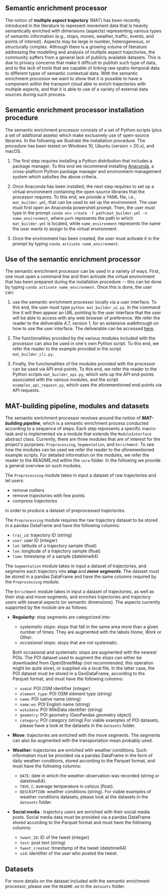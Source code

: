 ## **Semantic enrichment processor**

The notion of **multiple aspect trajectory** (MAT) has
been recently introduced in the literature to represent movement
data that is heavily semantically enriched with dimensions
(aspects) representing various types of semantic information (e.g.,
stops, moves, weather, traffic, events, and points of interest).
Aspects may be large in number, heterogeneous, or structurally
complex. Although there is a growing volume of literature
addressing the modelling and analysis of multiple aspect trajectories, 
the community suffers from a general lack of publicly
available datasets. This is due to privacy concerns that make it
difficult to publish such type of data, and to the lack of tools that
are capable of linking raw spatio-temporal data to different types
of semantic contextual data. With the semantic enrichment processor we want to show
that it is possible to have a component within the transport cloud able
to enrich trajectories with multiple aspects, and that it is able to
use of a variety of external data sources during such process.


## **Semantic enrichment processor installation procedure**

The semantic enrichment processor consists of a set of Python scripts (plus a set of additional assets) which make exclusively use of open-source libraries. In the following we illustrate the installation procedure. The procedure has been tested on Windows 10, Ubuntu (version > 20.x), and macOS.

1. The first step requires installing a Python distribution that includes a package manager. To this end we recommend installing [Anaconda](https://www.anaconda.com/products/distribution), a cross-platform Python package manager and environment-management system which satisfies the above criteria.

2. Once Anaconda has been installed, the next step requires to set up a virtual environment containing the open-source libraries that the processor requires. To this end, we provide a YAML file, i.e., ```mat_builder.yml```, that can be used to set up the environment. The user must first open an Anaconda powershell prompt. Then, the user must type in the prompt ```conda env create -f path\mat_builder.yml -n name_environment```, where ```path``` represents the path in which ```mat_builder.yml``` is located, while ```name_environment``` represents the name the user wants to assign to the virtual environment.

3.	Once the environment has been created, the user must activate it in the prompt by typing ```conda activate name_environment```.


## **Use of the semantic enrichment processor**

The semantic enrichment processor can be used in a variety of ways.
First, one must open a command line and then activate the virtual environment that has been prepared during the installation procedure -- this can be done by typing ```conda activate name_environment```. 
Once this is done, the user can:

1. use the semantic enrichment processor locally via a user interface. To this end, the user must type ```python mat_builder_ui.py```.
In the command line it will then appear an URL pointing to the user interface that the user will be able to access with any web browser of preference. 
We refer the reader to the deliverable 4.7, version 1, for an extensive walkthrough on how to use the user interface. The deliverable can be accessed [here](https://mobidatalab.eu/publications/).

2. The functionalities provided by the various modules included with the processor can also be used in one's own Python script. 
To this end, we refer the reader to the example provided in the script ```mat_builder_cli.py```.

3. Finally, the functionalities of the modules provided with the processor can be used via API end-points. To this end, we refer the reader
to the Python scripts ```mat_builder_api.py```, which sets up the API end-points associated with the various modules, and the script ```examples_api_request.py```, which uses the aforementioned end-points via API requests. 


## **MAT-building pipeline**, **modules** and **datasets**

The semantic enrichment processor revolves around the notion of ***MAT-building pipeline***, which is a
semantic enrichment process conducted according to a sequence of steps. Each step represents a specific macro-task
and is implemented via a module that extends the ``ModuleInterface`` abstract class. Currently, there are three modules that are of interest 
for the project's purposes: ```Preprocessing```, ```Segmentation```, and ```Enrichment```. 
To see how the modules can be used we refer the reader to the aforementioned example scripts.
For detailed information on the modules, we refer the reader to the README.md within the ```core``` folder.
In the following we provide a general overview on such modules. 

The ``Preprocessing`` module takes in input a dataset of raw trajectories and let users:

- remove outliers
- remove trajectories with few points
- compress trajectories

in order to produce a dataset of preprocessed trajectories.

The ``Preprocessing`` module requires the raw trajectory dataset to be stored in a pandas DataFrame and have the following columns:
- ```traj_id```: trajectory ID (string)
- ```user```: user ID (integer)
- ```lat```: latitude of a trajectory sample (float)
- ```lon```: longitude of a trajectory sample (float)
- ```time```: timestamp of a sample (datetime64)

The ``Segmentation`` module takes in input a dataset of trajectories, and segments each trajectory into ***stop*** and ***move segments***. The dataset must be stored in a pandas DataFrame and have the same columns required by the ```Preprocessing``` module.

The ``Enrichment`` module takes in input a dataset of trajectories, as well as their stop and move segments, and enriches trajectories and trajectory users with several aspects (or semantic dimensions). The aspects currently supported by the module are as follows:
- **Regularity**: stop segments are categorized into:
  - *systematic stops*: stops that fall in the same area more than a given number of times. They are augmented with the labels  *Home*, *Work* or *Other*.
  - *occasional stops*: stops that are not systematic.
    
  Both occasional and systematic stops are augmented with the nearest POIs. 
  The POI dataset used to augment the stops can either be downloaded from OpenStreetMap (not recommended, this operation might be quite slow),
  or supplied via a local file. In the latter case, the POI dataset must be stored in a GeoDataFrame, according to the Parquet format, and must
  have the following columns:
  - ```osmid```: POI OSM identifier (integer)
  - ```element_type```: POI OSM element type (string)
  - ```name```: POI native name (string)
  - ```name:en```: POI English name (string) 
  - ```wikidata```: POI WikiData identifier (string)
  - ```geometry```: POI geometry (GeoPandas geometry object)
  - ```category```: POI category (string)
  For viable examples of POI datasets, please have a look at the datasets in the ```datasets``` folder.


- **Move**: trajectories are enriched with the move segments. The segments can also be augmented with the transportation mean probably used.


- **Weather**: trajectories are enriched with weather conditions. Such information must be provided via a pandas DataFrame in the form of daily weather conditions, stored according to the 
  Parquet format, and must have the following columns:
  - ```DATE```: date in which the weather observation was recorded (string or datetime64).
  - ```TAVG_C```: average temperature in celsius (float).
  - ```DESCRIPTION```: weather conditions (string).
  For viable examples of weather conditions datasets, please look at the datasets in the ```datasets``` folder.


- **Social media** : trajectory users are enriched with their social media posts. Social media data must be provided via a pandas DataFrame stored according to 
  the Parquet format and must have the following columns:
  - ```tweet_ID```: ID of the tweet (integer)
  - ```text```: post text (string)
  - ```tweet_created```: timestamp of the tweet (datetime64)
  - ```uid```: identifier of the user who posted the tweet.


## **Datasets**

For more details on the dataset included with the semantic enrichment processor, please see the ```README.md``` in the ```datasets``` folder.
